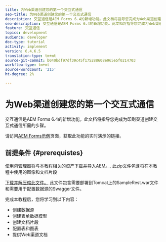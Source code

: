 ```yaml
---
title: 为Web渠道创建您的第一个交互式通信
seo-title: 为Web渠道创建您的第一个交互式通信
description: 交互通信是AEM Forms 6.4的新增功能。此文档将指导您完成为Web渠道创建交互通信所需的步骤。
seo-description: 交互通信是AEM Forms 6.4的新增功能。此文档将指导您完成为Web渠道创建交互通信所需的步骤。
feature: 交互通信
topics: development
audience: developer
doc-type: tutorial
activity: implement
version: 6.4,6.5
translation-type: tm+mt
source-git-commit: b040bdf97df39c45f175288608e965e5f0214703
workflow-type: tm+mt
source-wordcount: '215'
ht-degree: 2%

---
```



# 为Web渠道创建您的第一个交互式通信

交互通信是AEM Forms 6.4的新增功能。此文档将指导您完成为印刷渠道创建交互式通信所需的步骤。

请访问[AEM Forms示例](https://forms.enablementadobe.com/content/samples/samples.html?query=0)页面，获取此功能的实时演示的链接。

## 前提条件 {#prerequistes}

[使用包管理器将与本教程相关的资产下载并导入AEM。](assets/gettingstartedassets.zip). 此zip文件包含将在本教程中使用的图像和文档片段

[下载并解压缩此文件。](assets/warfileandswaggerfile.zip) 此文件包含需要部署到Tomcat上的SampleRest.war文件和需要用于配置数据源的Swagger文件。

完成本教程后，您将学习到以下内容：

* 创建数据源
* 创建表单数据模型
* 创建文档片段
* 配置表和图表
* 提供Web渠道文档




